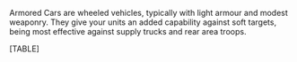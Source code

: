 Armored Cars are wheeled vehicles, typically with light armour and
modest weaponry. They give your units an added capability against soft
targets, being most effective against supply trucks and rear area
troops.

[TABLE]
